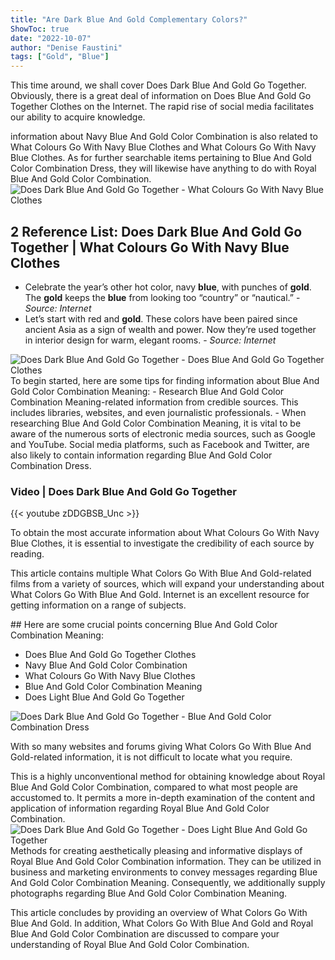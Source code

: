 ```yaml
---
title: "Are Dark Blue And Gold Complementary Colors?"
ShowToc: true 
date: "2022-10-07"
author: "Denise Faustini" 
tags: ["Gold", "Blue"]
---
```


	
This time around, we shall cover Does Dark Blue And Gold Go Together. Obviously, there is a great deal of information on Does Blue And Gold Go Together Clothes on the Internet. The rapid rise of social media facilitates our ability to acquire knowledge.

information about Navy Blue And Gold Color Combination is also related to What Colours Go With Navy Blue Clothes and What Colours Go With Navy Blue Clothes. As for further searchable items pertaining to Blue And Gold Color Combination Dress, they will likewise have anything to do with Royal Blue And Gold Color Combination.
<img loading="lazy" src="http://sonailicious.com/wp-content/uploads/2015/02/OPI-Hawaii-This-colors-making-waves.jpg" onerror="this.onerror=null;this.src='https://blogger.googleusercontent.com/img/a/AVvXsEhe7F7TRXHtjiKvHb5vS7DmnxvpHiDyoYyYvm1nHB3Qp2_w3BnM6A2eq4v7FYxCC9bfZt3a9vIMtAYEKUiaDQbHMg-ViyGmRIj39MLp0bGFfgfYw1Dc9q_H-T0wiTm3l0Uq42dETrN9eC8aGJ9_IORZsxST1AcLR7np1koOfcc7tnHa4S8Mwz_xD9d0=s16000';" alt="Does Dark Blue And Gold Go Together - What Colours Go With Navy Blue Clothes" >

## 2 Reference List: Does Dark Blue And Gold Go Together | What Colours Go With Navy Blue Clothes
-   Celebrate the year’s other hot color, navy **blue**, with punches of **gold**. The **gold** keeps the **blue** from looking too “country” or “nautical.” - <cite>Source: Internet</cite>
-   Let’s start with red and **gold**. These colors have been paired since ancient Asia as a sign of wealth and power. Now they’re used together in interior design for warm, elegant rooms. - <cite>Source: Internet</cite>


<img loading="lazy" src="https://www.duncancaldwell.com/Site/Call_to_Arms_for_Foz_Coa_files/DSCF8785.jpg" onerror="this.onerror=null;this.src='https://blogger.googleusercontent.com/img/a/AVvXsEhe7F7TRXHtjiKvHb5vS7DmnxvpHiDyoYyYvm1nHB3Qp2_w3BnM6A2eq4v7FYxCC9bfZt3a9vIMtAYEKUiaDQbHMg-ViyGmRIj39MLp0bGFfgfYw1Dc9q_H-T0wiTm3l0Uq42dETrN9eC8aGJ9_IORZsxST1AcLR7np1koOfcc7tnHa4S8Mwz_xD9d0=s16000';" alt="Does Dark Blue And Gold Go Together - Does Blue And Gold Go Together Clothes" >
To begin started, here are some tips for finding information about Blue And Gold Color Combination Meaning:
- Research Blue And Gold Color Combination Meaning-related information from credible sources. This includes libraries, websites, and even journalistic professionals.
- When researching Blue And Gold Color Combination Meaning, it is vital to be aware of the numerous sorts of electronic media sources, such as Google and YouTube. Social media platforms, such as Facebook and Twitter, are also likely to contain information regarding Blue And Gold Color Combination Dress.

### Video | Does Dark Blue And Gold Go Together
{{< youtube zDDGBSB_Unc >}} 

To obtain the most accurate information about What Colours Go With Navy Blue Clothes, it is essential to investigate the credibility of each source by reading.

This article contains multiple What Colors Go With Blue And Gold-related films from a variety of sources, which will expand your understanding about What Colors Go With Blue And Gold. Internet is an excellent resource for getting information on a range of subjects.
<script async="async" data-cfasync="false" src="//normallydemandedalter.com/fe63df3c5408708b15d8dc3d9b206b31/invoke.js"></script>
<div id="container-fe63df3c5408708b15d8dc3d9b206b31"></div>
## Here are some crucial points concerning Blue And Gold Color Combination Meaning:

- Does Blue And Gold Go Together Clothes
- Navy Blue And Gold Color Combination
- What Colours Go With Navy Blue Clothes
- Blue And Gold Color Combination Meaning
- Does Light Blue And Gold Go Together

 <img loading="lazy" src="http://www.otisnebula.com/otisnebula/ON4_Nels_Hanson_files/shapeimage_7.png" onerror="this.onerror=null;this.src='https://blogger.googleusercontent.com/img/a/AVvXsEhe7F7TRXHtjiKvHb5vS7DmnxvpHiDyoYyYvm1nHB3Qp2_w3BnM6A2eq4v7FYxCC9bfZt3a9vIMtAYEKUiaDQbHMg-ViyGmRIj39MLp0bGFfgfYw1Dc9q_H-T0wiTm3l0Uq42dETrN9eC8aGJ9_IORZsxST1AcLR7np1koOfcc7tnHa4S8Mwz_xD9d0=s16000';" alt="Does Dark Blue And Gold Go Together - Blue And Gold Color Combination Dress" >

With so many websites and forums giving What Colors Go With Blue And Gold-related information, it is not difficult to locate what you require.

This is a highly unconventional method for obtaining knowledge about Royal Blue And Gold Color Combination, compared to what most people are accustomed to. It permits a more in-depth examination of the content and application of information regarding Royal Blue And Gold Color Combination.
<img loading="lazy" src="http://shamrockroseaussies.com/yahoo_site_admin/assets/images/DSC_0716.10500500_std.jpg" onerror="this.onerror=null;this.src='https://blogger.googleusercontent.com/img/a/AVvXsEhe7F7TRXHtjiKvHb5vS7DmnxvpHiDyoYyYvm1nHB3Qp2_w3BnM6A2eq4v7FYxCC9bfZt3a9vIMtAYEKUiaDQbHMg-ViyGmRIj39MLp0bGFfgfYw1Dc9q_H-T0wiTm3l0Uq42dETrN9eC8aGJ9_IORZsxST1AcLR7np1koOfcc7tnHa4S8Mwz_xD9d0=s16000';" alt="Does Dark Blue And Gold Go Together - Does Light Blue And Gold Go Together" >
Methods for creating aesthetically pleasing and informative displays of Royal Blue And Gold Color Combination information. They can be utilized in business and marketing environments to convey messages regarding Blue And Gold Color Combination Meaning. Consequently, we additionally supply photographs regarding Blue And Gold Color Combination Meaning.

This article concludes by providing an overview of What Colors Go With Blue And Gold. In addition, What Colors Go With Blue And Gold and Royal Blue And Gold Color Combination are discussed to compare your understanding of Royal Blue And Gold Color Combination.
	
	

